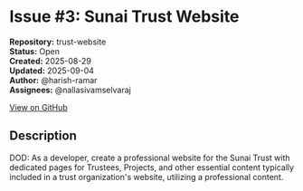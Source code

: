 # Issue #3: Sunai Trust Website

**Repository:** trust-website  
**Status:** Open  
**Created:** 2025-08-29  
**Updated:** 2025-09-04  
**Author:** @harish-ramar  
**Assignees:** @nallasivamselvaraj  

[View on GitHub](https://github.com/Simtestlab/trust-website/issues/3)

## Description

DOD: As a developer, create a professional website for the Sunai Trust with dedicated pages for Trustees, Projects, and other essential content typically included in a trust organization's website, utilizing a professional content.